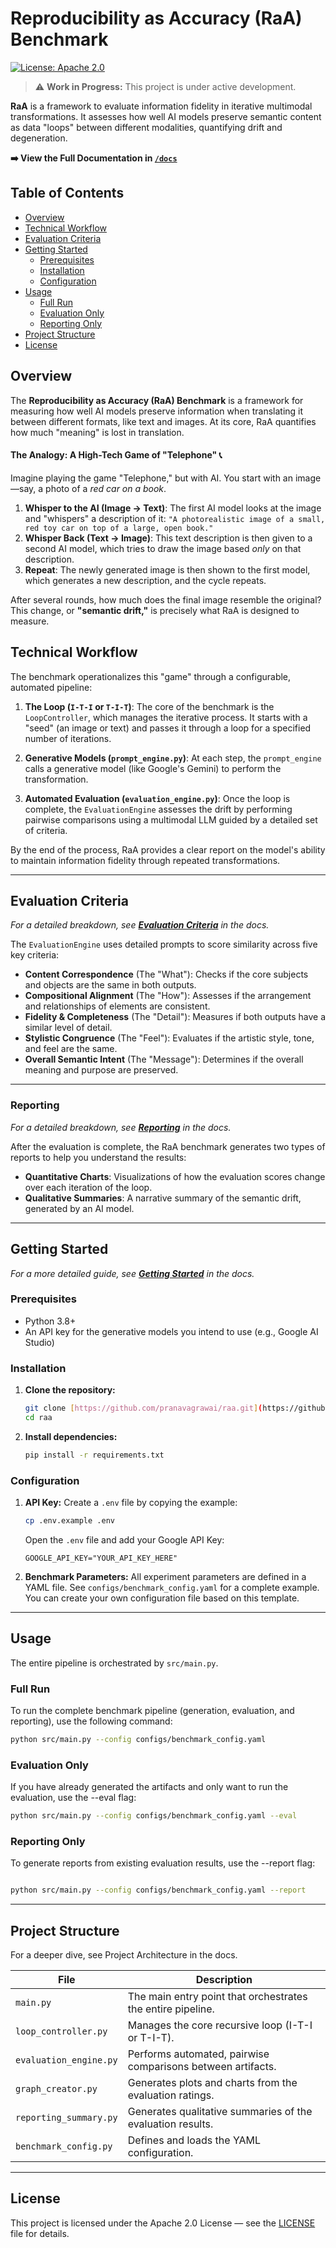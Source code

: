 # Reproducibility as Accuracy (RaA) Benchmark

[![License: Apache 2.0](https://img.shields.io/badge/License-Apache%202.0-blue.svg)](https://opensource.org/licenses/Apache-2.0)

> ⚠️ **Work in Progress:** This project is under active development.

**RaA** is a framework to evaluate information fidelity in iterative multimodal transformations. It assesses how well AI models preserve semantic content as data "loops" between different modalities, quantifying drift and degeneration.

**➡️ View the Full Documentation in [`/docs`](./docs/01_introduction.md)**

## Table of Contents

* [Overview](#overview)
* [Technical Workflow](#technical-workflow)
* [Evaluation Criteria](#evaluation-criteria)
* [Getting Started](#getting-started)
    * [Prerequisites](#prerequisites)
    * [Installation](#installation)
    * [Configuration](#configuration)
* [Usage](#usage)
    * [Full Run](#full-run)
    * [Evaluation Only](#evaluation-only)
    * [Reporting Only](#reporting-only)
* [Project Structure](#project-structure)
* [License](#license)

## Overview

The **Reproducibility as Accuracy (RaA) Benchmark** is a framework for measuring how well AI models preserve information when translating it between different formats, like text and images. At its core, RaA quantifies how much "meaning" is lost in translation.

#### The Analogy: A High-Tech Game of "Telephone" 📞

Imagine playing the game "Telephone," but with AI. You start with an image—say, a photo of a *red car on a book*.

1.  **Whisper to the AI (Image → Text)**: The first AI model looks at the image and "whispers" a description of it: `"A photorealistic image of a small, red toy car on top of a large, open book."`
2.  **Whisper Back (Text → Image)**: This text description is then given to a second AI model, which tries to draw the image based *only* on that description.
3.  **Repeat**: The newly generated image is then shown to the first model, which generates a new description, and the cycle repeats.

After several rounds, how much does the final image resemble the original? This change, or **"semantic drift,"** is precisely what RaA is designed to measure.

## Technical Workflow

The benchmark operationalizes this "game" through a configurable, automated pipeline:

1.  **The Loop (`I-T-I` or `T-I-T`)**: The core of the benchmark is the `LoopController`, which manages the iterative process. It starts with a "seed" (an image or text) and passes it through a loop for a specified number of iterations.

2.  **Generative Models (`prompt_engine.py`)**: At each step, the `prompt_engine` calls a generative model (like Google's Gemini) to perform the transformation.

3.  **Automated Evaluation (`evaluation_engine.py`)**: Once the loop is complete, the `EvaluationEngine` assesses the drift by performing pairwise comparisons using a multimodal LLM guided by a detailed set of criteria.

By the end of the process, RaA provides a clear report on the model's ability to maintain information fidelity through repeated transformations.

---

## Evaluation Criteria

_For a detailed breakdown, see [**Evaluation Criteria**](./docs/04_evaluation.md) in the docs._

The `EvaluationEngine` uses detailed prompts to score similarity across five key criteria:

* **Content Correspondence** (The "What"): Checks if the core subjects and objects are the same in both outputs.
* **Compositional Alignment** (The "How"): Assesses if the arrangement and relationships of elements are consistent.
* **Fidelity & Completeness** (The "Detail"): Measures if both outputs have a similar level of detail.
* **Stylistic Congruence** (The "Feel"): Evaluates if the artistic style, tone, and feel are the same.
* **Overall Semantic Intent** (The "Message"): Determines if the overall meaning and purpose are preserved.

---

### **Reporting**

_For a detailed breakdown, see [**Reporting**](./docs/05_reporting.md) in the docs._

After the evaluation is complete, the RaA benchmark generates two types of reports to help you understand the results:

* **Quantitative Charts**: Visualizations of how the evaluation scores change over each iteration of the loop.
* **Qualitative Summaries**: A narrative summary of the semantic drift, generated by an AI model.

---

## Getting Started

_For a more detailed guide, see [**Getting Started**](./docs/02_getting_started.md) in the docs._

### Prerequisites

* Python 3.8+
* An API key for the generative models you intend to use (e.g., Google AI Studio)

### Installation

1.  **Clone the repository:**
    ```bash
    git clone [https://github.com/pranavagrawai/raa.git](https://github.com/pranavagrawai/raa.git)
    cd raa
    ```

2.  **Install dependencies:**
    ```bash
    pip install -r requirements.txt
    ```

### Configuration

1.  **API Key:**
    Create a `.env` file by copying the example:
    ```bash
    cp .env.example .env
    ```
    Open the `.env` file and add your Google API Key:
    ```
    GOOGLE_API_KEY="YOUR_API_KEY_HERE"
    ```

2.  **Benchmark Parameters:**
    All experiment parameters are defined in a YAML file. See `configs/benchmark_config.yaml` for a complete example. You can create your own configuration file based on this template.

---

## Usage

The entire pipeline is orchestrated by `src/main.py`.

### Full Run

To run the complete benchmark pipeline (generation, evaluation, and reporting), use the following command:

```bash
python src/main.py --config configs/benchmark_config.yaml
```

### Evaluation Only
If you have already generated the artifacts and only want to run the evaluation, use the --eval flag:

```bash
python src/main.py --config configs/benchmark_config.yaml --eval
```

### Reporting Only

To generate reports from existing evaluation results, use the --report flag:
```bash

python src/main.py --config configs/benchmark_config.yaml --report
```

---

## Project Structure

For a deeper dive, see Project Architecture in the docs.

| File                   | Description                                                 |
| ---------------------- | ----------------------------------------------------------- |
| `main.py`              | The main entry point that orchestrates the entire pipeline. |
| `loop_controller.py`   | Manages the core recursive loop (I-T-I or T-I-T).           |
| `evaluation_engine.py` | Performs automated, pairwise comparisons between artifacts. |
| `graph_creator.py`     | Generates plots and charts from the evaluation ratings.     |
| `reporting_summary.py` | Generates qualitative summaries of the evaluation results.  |
| `benchmark_config.py`  | Defines and loads the YAML configuration.                   |

---

## License
This project is licensed under the Apache 2.0 License — see the [LICENSE](./LICENSE) file for details.
